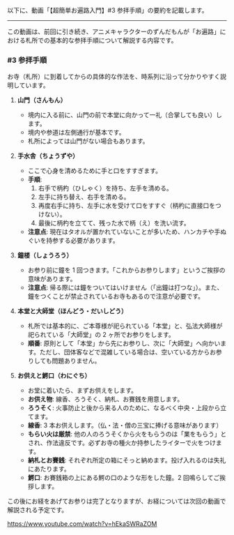 以下に、動画「【超簡単お遍路入門】#3 参拝手順」の要約を記載します。

---

この動画は、前回に引き続き、アニメキャラクターのずんだもんが「お遍路」における札所での基本的な参拝手順について解説する内容です。

### **#3 参拝手順**

お寺（札所）に到着してからの具体的な作法を、時系列に沿って分かりやすく説明しています。

1.  **山門（さんもん）**

    - 境内に入る前に、山門の前で本堂に向かって一礼（合掌しても良い）します。
    - 境内や参道は左側通行が基本です。
    - 札所によっては山門がない場合もあります。

2.  **手水舎（ちょうずや）**

    - ここで心身を清めるために手と口をすすぎます。
    - **手順**:
      1.  右手で柄杓（ひしゃく）を持ち、左手を清める。
      2.  左手に持ち替え、右手を清める。
      3.  再度右手に持ち、左手に水を受けて口をすすぐ（柄杓に直接口をつけない）。
      4.  最後に柄杓を立てて、残った水で柄（え）を洗い流す。
    - **注意点**: 現在はタオルが置かれていないことが多いため、ハンカチや手ぬぐいを持参する必要があります。

3.  **鐘楼（しょうろう）**

    - お参り前に鐘を 1 回つきます。「これからお参りします」というご挨拶の意味があります。
    - **注意点**: 帰る際には鐘をついてはいけません（「出鐘は打つな」）。また、鐘をつくことが禁止されているお寺もあるので注意が必要です。

4.  **本堂と大師堂（ほんどう・だいしどう）**

    - 札所では基本的に、ご本尊様が祀られている「本堂」と、弘法大師様が祀られている「大師堂」の 2 ヶ所でお参りをします。
    - **順番**: 原則として「本堂」から先にお参りし、次に「大師堂」へ向かいます。ただし、団体客などで混雑している場合は、空いている方からお参りしても問題ありません。

5.  **お供えと鰐口（わにぐち）**
    - お堂に着いたら、まずお供えをします。
    - **お供え物**: 線香、ろうそく、納札、お賽銭を用意します。
    - **ろうそく**: 火事防止と後から来る人のために、なるべく中央・上段から立てます。
    - **線香**: 3 本お供えします。（仏・法・僧の三宝に捧げる意味があります）
    - **もらい火は厳禁**: 他の人のろうそくから火をもらうのは「業をもらう」とされ、作法違反です。必ずお寺の種火か持参したライターで火をつけます。
    - **納札とお賽銭**: それぞれ所定の箱にそっと納めます。投げ入れるのは失礼にあたります。
    - **鰐口**: お賽銭箱の上にある鰐の口のような形をした鐘。2 回鳴らしてご挨拶します。

この後にお経をあげてお参りは完了となりますが、お経については次回の動画で解説される予定です。

https://www.youtube.com/watch?v=hEkaSWRaZOM

